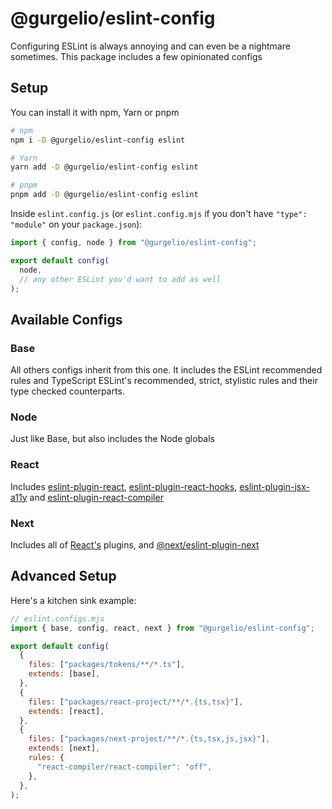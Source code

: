 # @gurgelio/eslint-config

Configuring ESLint is always annoying and can even be a nightmare sometimes.
This package includes a few opinionated configs

## Setup

You can install it with npm, Yarn or pnpm

```sh
# npm
npm i -D @gurgelio/eslint-config eslint

# Yarn
yarn add -D @gurgelio/eslint-config eslint

# pnpm
pnpm add -D @gurgelio/eslint-config eslint
```

Inside `eslint.config.js` (or `eslint.config.mjs` if you don't have `"type": "module"` on your `package.json`):

```javascript
import { config, node } from "@gurgelio/eslint-config";

export default config(
  node,
  // any other ESLint you'd want to add as well
);
```

## Available Configs

### Base

All others configs inherit from this one.
It includes the ESLint recommended rules and TypeScript ESLint's recommended, strict, stylistic rules and their type checked counterparts.

### Node

Just like Base, but also includes the Node globals

### React

Includes [eslint-plugin-react](https://github.com/jsx-eslint/eslint-plugin-react#readme), [eslint-plugin-react-hooks](https://github.com/facebook/react/tree/main/packages/eslint-plugin-react-hooks#readme), [eslint-plugin-jsx-a11y](https://github.com/jsx-eslint/eslint-plugin-jsx-a11y#readme) and [eslint-plugin-react-compiler](https://react.dev/learn/react-compiler#getting-started)

### Next

Includes all of [React's](#react) plugins, and [@next/eslint-plugin-next](https://nextjs.org/docs/app/api-reference/config/eslint)

## Advanced Setup

Here's a kitchen sink example:

```javascript
// eslint.configs.mjs
import { base, config, react, next } from "@gurgelio/eslint-config";

export default config(
  {
    files: ["packages/tokens/**/*.ts"],
    extends: [base],
  },
  {
    files: ["packages/react-project/**/*.{ts,tsx}"],
    extends: [react],
  },
  {
    files: ["packages/next-project/**/*.{ts,tsx,js,jsx}"],
    extends: [next],
    rules: {
      "react-compiler/react-compiler": "off",
    },
  },
);
```
